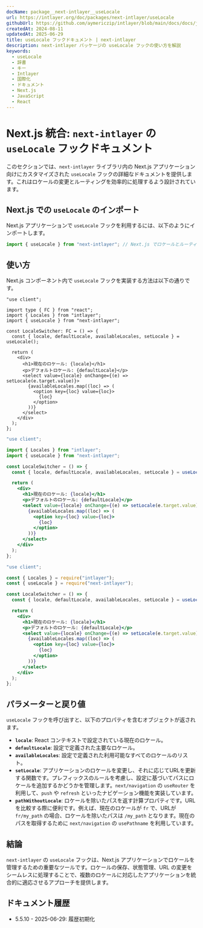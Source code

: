 ```yaml
---
docName: package__next-intlayer__useLocale
url: https://intlayer.org/doc/packages/next-intlayer/useLocale
githubUrl: https://github.com/aymericzip/intlayer/blob/main/docs/docs/ja/packages/next-intlayer/useLocale.md
createdAt: 2024-08-11
updatedAt: 2025-06-29
title: useLocale フックドキュメント | next-intlayer
description: next-intlayer パッケージの useLocale フックの使い方を解説
keywords:
  - useLocale
  - 辞書
  - キー
  - Intlayer
  - 国際化
  - ドキュメント
  - Next.js
  - JavaScript
  - React
---
```


# Next.js 統合: `next-intlayer` の `useLocale` フックドキュメント

このセクションでは、`next-intlayer` ライブラリ内の Next.js アプリケーション向けにカスタマイズされた `useLocale` フックの詳細なドキュメントを提供します。これはロケールの変更とルーティングを効率的に処理するよう設計されています。

## Next.js での `useLocale` のインポート

Next.js アプリケーションで `useLocale` フックを利用するには、以下のようにインポートします。

```javascript
import { useLocale } from "next-intlayer"; // Next.js でロケールとルーティングを管理するために使用
```

## 使い方

Next.js コンポーネント内で `useLocale` フックを実装する方法は以下の通りです。

```tsx fileName="src/components/LocaleSwitcher.tsx" codeFormat="typescript"
"use client";

import type { FC } from "react";
import { Locales } from "intlayer";
import { useLocale } from "next-intlayer";

const LocaleSwitcher: FC = () => {
  const { locale, defaultLocale, availableLocales, setLocale } = useLocale();

  return (
    <div>
      <h1>現在のロケール: {locale}</h1>
      <p>デフォルトロケール: {defaultLocale}</p>
      <select value={locale} onChange={(e) => setLocale(e.target.value)}>
        {availableLocales.map((loc) => (
          <option key={loc} value={loc}>
            {loc}
          </option>
        ))}
      </select>
    </div>
  );
};
```

```jsx fileName="src/components/LocaleSwitcher.mjx" codeFormat="esm"
"use client";

import { Locales } from "intlayer";
import { useLocale } from "next-intlayer";

const LocaleSwitcher = () => {
  const { locale, defaultLocale, availableLocales, setLocale } = useLocale();

  return (
    <div>
      <h1>現在のロケール: {locale}</h1>
      <p>デフォルトのロケール: {defaultLocale}</p>
      <select value={locale} onChange={(e) => setLocale(e.target.value)}>
        {availableLocales.map((loc) => (
          <option key={loc} value={loc}>
            {loc}
          </option>
        ))}
      </select>
    </div>
  );
};
```

```jsx fileName="src/components/LocaleSwitcher.csx" codeFormat="commonjs"
"use client";

const { Locales } = require("intlayer");
const { useLocale } = require("next-intlayer");

const LocaleSwitcher = () => {
  const { locale, defaultLocale, availableLocales, setLocale } = useLocale();

  return (
    <div>
      <h1>現在のロケール: {locale}</h1>
      <p>デフォルトのロケール: {defaultLocale}</p>
      <select value={locale} onChange={(e) => setLocale(e.target.value)}>
        {availableLocales.map((loc) => (
          <option key={loc} value={loc}>
            {loc}
          </option>
        ))}
      </select>
    </div>
  );
};
```

## パラメーターと戻り値

`useLocale` フックを呼び出すと、以下のプロパティを含むオブジェクトが返されます。

- **`locale`**: React コンテキストで設定されている現在のロケール。
- **`defaultLocale`**: 設定で定義された主要なロケール。
- **`availableLocales`**: 設定で定義された利用可能なすべてのロケールのリスト。
- **`setLocale`**: アプリケーションのロケールを変更し、それに応じてURLを更新する関数です。プレフィックスのルールを考慮し、設定に基づいてパスにロケールを追加するかどうかを管理します。`next/navigation` の `useRouter` を利用して、`push` や `refresh` といったナビゲーション機能を実装しています。
- **`pathWithoutLocale`**: ロケールを除いたパスを返す計算プロパティです。URLを比較する際に便利です。例えば、現在のロケールが `fr` で、URLが `fr/my_path` の場合、ロケールを除いたパスは `/my_path` となります。現在のパスを取得するために `next/navigation` の `usePathname` を利用しています。

## 結論

`next-intlayer` の `useLocale` フックは、Next.js アプリケーションでロケールを管理するための重要なツールです。ロケールの保存、状態管理、URL の変更をシームレスに処理することで、複数のロケールに対応したアプリケーションを統合的に適応させるアプローチを提供します。

## ドキュメント履歴

- 5.5.10 - 2025-06-29: 履歴初期化
